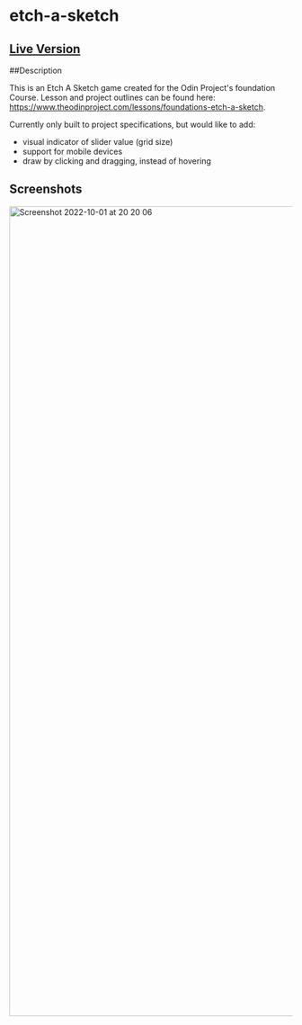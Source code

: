 # etch-a-sketch
## [Live Version](https://lewisgormanneale.github.io/etch-a-sketch/)

##Description 

This is an Etch A Sketch game created for the Odin Project's foundation Course. Lesson and project outlines can be found here: https://www.theodinproject.com/lessons/foundations-etch-a-sketch.

Currently only built to project specifications, but would like to add: 
- visual indicator of slider value (grid size)
- support for mobile devices
- draw by clicking and dragging, instead of hovering

## Screenshots

<img width="1440" alt="Screenshot 2022-10-01 at 20 20 06" src="https://user-images.githubusercontent.com/107112881/193425013-409281a6-e5a8-42c2-a89d-52579f73a9fc.png">

